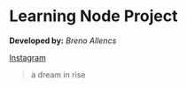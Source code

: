 # Learning Node Project

**Developed by:**
_Breno Allencs_

[Instagram](https://www.instagram.com/breallencs/)

> a dream in rise